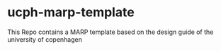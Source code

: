 # ucph-marp-template
This Repo contains a MARP template based on the design guide of the university of copenhagen
